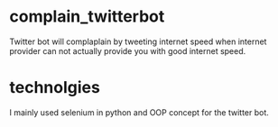 # complain_twitterbot

Twitter bot will complaplain by tweeting internet speed when internet provider can not actually provide you with good internet speed.

# technolgies

I mainly used selenium in python and OOP concept for the twitter bot.

